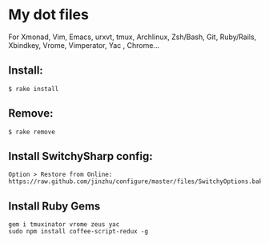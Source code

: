 # My dot files
  For Xmonad, Vim, Emacs, urxvt, tmux, Archlinux, Zsh/Bash, Git, Ruby/Rails, Xbindkey, Vrome, Vimperator, Yac , Chrome...

## Install:

    $ rake install

## Remove:

    $ rake remove

## Install SwitchySharp config:

    Option > Restore from Online: https://raw.github.com/jinzhu/configure/master/files/SwitchyOptions.bak

## Install Ruby Gems

    gem i tmuxinator vrome zeus yac
    sudo npm install coffee-script-redux -g
